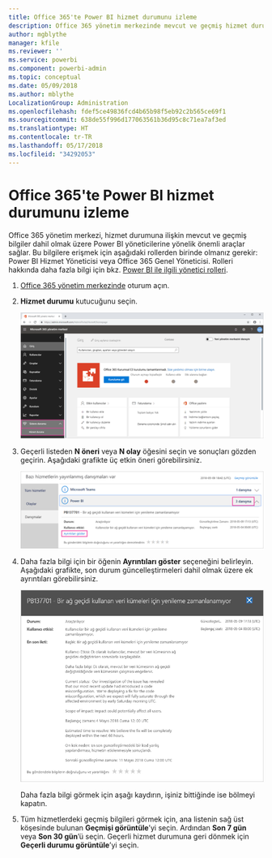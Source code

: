 ```yaml
---
title: Office 365'te Power BI hizmet durumunu izleme
description: Office 365 yönetim merkezinde mevcut ve geçmiş hizmet durumunu görüntüleme hakkında bilgi edinin.
author: mgblythe
manager: kfile
ms.reviewer: ''
ms.service: powerbi
ms.component: powerbi-admin
ms.topic: conceptual
ms.date: 05/09/2018
ms.author: mblythe
LocalizationGroup: Administration
ms.openlocfilehash: fdef5ce49836fcd4b65b98f5eb92c2b565ce69f1
ms.sourcegitcommit: 638de55f996d177063561b36d95c8c71ea7af3ed
ms.translationtype: HT
ms.contentlocale: tr-TR
ms.lasthandoff: 05/17/2018
ms.locfileid: "34292053"
---
```

# <a name="track-power-bi-service-health-in-office-365"></a>Office 365'te Power BI hizmet durumunu izleme

Office 365 yönetim merkezi, hizmet durumuna ilişkin mevcut ve geçmiş bilgiler dahil olmak üzere Power BI yöneticilerine yönelik önemli araçlar sağlar. Bu bilgilere erişmek için aşağıdaki rollerden birinde olmanız gerekir: Power BI Hizmet Yöneticisi veya Office 365 Genel Yöneticisi. Rolleri hakkında daha fazla bilgi için bkz. [Power BI ile ilgili yönetici rolleri](service-admin-administering-power-bi-in-your-organization.md#administrator-roles-related-to-power-bi).


1. [Office 365 yönetim merkezinde](https://portal.office.com/adminportal) oturum açın.

2. **Hizmet durumu** kutucuğunu seçin.

    ![Hizmet durumu kutucuğu](media/service-admin-health/service-health-tile.png)

3. Geçerli listeden **N öneri** veya **N olay** öğesini seçin ve sonuçları gözden geçirin. Aşağıdaki grafikte üç etkin öneri görebilirsiniz.

    ![Etkin öneriler](media/service-admin-health/active-advisories.png)

4. Daha fazla bilgi için bir öğenin **Ayrıntıları göster** seçeneğini belirleyin. Aşağıdaki grafikte, son durum güncelleştirmeleri dahil olmak üzere ek ayrıntıları görebilirsiniz.

    ![Öneri ayrıntıları](media/service-admin-health/advisory-details.png)

    Daha fazla bilgi görmek için aşağı kaydırın, işiniz bittiğinde ise bölmeyi kapatın.

5. Tüm hizmetlerdeki geçmiş bilgileri görmek için, ana listenin sağ üst köşesinde bulunan **Geçmişi görüntüle**’yi seçin. Ardından **Son 7 gün** veya **Son 30 gün**’ü seçin. Geçerli hizmet durumuna geri dönmek için **Geçerli durumu görüntüle**’yi seçin.